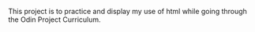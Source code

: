 This project is to practice and display my use of 
html while going through the Odin Project Curriculum.

